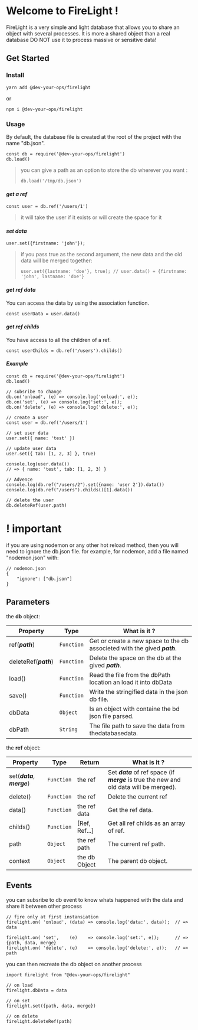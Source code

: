 # Welcome to FireLight !

FireLight is a very simple and light database that allows you to share an object with several processes.
It is more a shared object than a real database DO NOT use it to process massive or sensitive data!

## Get Started

### Install

`yarn add @dev-your-ops/firelight`

or

`npm i @dev-your-ops/firelight`

### Usage

By default, the database file is created at the root of the project with the name "db.json".

    const db = require('@dev-your-ops/firelight')
    db.load()

> you can give a path as an option to store the db wherever you want :
>
> `db.load('/tmp/db.json')`

#### _get a ref_

`const user = db.ref('/users/1')`

> it will take the user if it exists or will create the space for it

#### _set data_

`user.set({firstname: 'john'});`

> if you pass true as the second argument, the new data and the old data will be merged together:
>
> `user.set({lastname: 'doe'}, true); // user.data() = {firstname: 'john', lastname: 'doe'}`

#### _get ref data_

You can access the data by using the association function.

`const userData = user.data()`

#### _get ref childs_

You have access to all the children of a ref.

`const userChilds = db.ref('/users').childs()`

#### _Example_

    const db = require('@dev-your-ops/firelight')
    db.load()

    // subsribe to change
    db.on('onload', (e) => console.log('onload:', e));
    db.on('set', (e) => console.log('set:', e));
    db.on('delete', (e) => console.log('delete:', e));

    // create a user
    const user = db.ref('/users/1')

    // set user data
    user.set({ name: 'test' })

    // update user data
    user.set({ tab: [1, 2, 3] }, true)

    console.log(user.data())
    // => { name: 'test', tab: [1, 2, 3] }

    // Advence
    console.log(db.ref("/users/2").set({name: 'user 2'}).data())
    console.log(db.ref("/users").childs()[1].data())

    // delete the user
    db.deleteRef(user.path)

# ! important

if you are using nodemon or any other hot reload method, then you will need to ignore the db.json file.
for example, for nodemon, add a file named "nodemon.json" with:

    // nodemon.json
    {
    	"ignore": ["db.json"]
    }

## Parameters

the **db** object:

| Property              | Type       | What is it ?                                                              |
| --------------------- | ---------- | ------------------------------------------------------------------------- |
| ref(**_path_**)       | `Function` | Get or create a new space to the db associeted with the gived **_path_**. |
| deleteRef(**_path_**) | `Function` | Delete the space on the db at the gived **_path_**.                       |
| load()                | `Function` | Read the file from the dbPath location an load it into dbData             |
| save()                | `Function` | Write the stringified data in the json db file.                           |
| dbData                | `Object`   | Is an object with containe the bd json file parsed.                       |
| dbPath                | `String`   | The file path to save the data from thedatabasedata.                      |

the **ref** object:

| Property                     | Type       | Return        | What is it ?                                                                              |
| ---------------------------- | ---------- | ------------- | ----------------------------------------------------------------------------------------- |
| set(**_data_**, **_merge_**) | `Function` | the ref       | Set **_data_** of ref space (if **_merge_** is true the new and old data will be merged). |
| delete()                     | `Function` | the ref       | Delete the current ref                                                                    |
| data()                       | `Function` | the ref data  | Get the ref data.                                                                         |
| childs()                     | `Function` | [Ref, Ref...] | Get all ref childs as an array of ref.                                                    |
| path                         | `Object`   | the ref path  | The current ref path.                                                                     |
| context                      | `Object`   | the db Object | The parent db object.                                                                     |

## Events

you can subsribe to db event to know whats happened with the data and share it between other process

    // fire only at first instansiation
    firelight.on( 'onload', (data) => console.log('data:', data));  // => data

    firelight.on( 'set',    (e)    => console.log('set:', e));      // => {path, data, merge}
    firelight.on( 'delete', (e)    => console.log('delete:', e));   // => path

you can then recreate the db object on another process

    import firelight from "@dev-your-ops/firelight"

    // on load
    firelight.dbData = data

    // on set
    firelight.set({path, data, merge})

    // on delete
    firelight.deleteRef(path)

